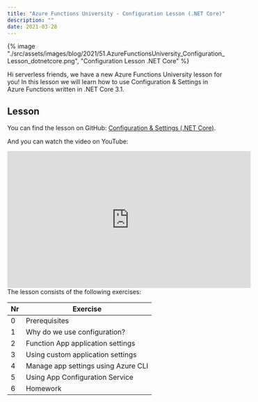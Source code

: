 ```yaml
---
title: "Azure Functions University - Configuration Lesson (.NET Core)"
description: ""
date: 2021-03-28
---
```


{% image "./src/assets/images/blog/2021/51.AzureFunctionsUniversity_Configuration_Lesson_dotnetcore.png", "Configuration Lesson .NET Core" %}

Hi serverless friends, we have a new Azure Functions University lesson for you! In this lesson we will learn how to use Configuration & Settings in Azure Functions written in .NET Core 3.1.

## Lesson

You can find the lesson on GitHub: [Configuration & Settings (.NET Core)](https://github.com/marcduiker/azure-functions-university/blob/main/lessons/dotnetcore31/configuration/README.md).

And you can watch the video on YouTube:

<iframe width="560" height="315" src="https://www.youtube.com/embed/p8FVnMSYMpA" title="YouTube video player" frameborder="0" allow="accelerometer; autoplay; clipboard-write; encrypted-media; gyroscope; picture-in-picture" allowfullscreen></iframe>

<br>
The lesson consists of the following exercises:

|Nr|Exercise
|-|-
|0|Prerequisites
|1|Why do we use configuration?
|2|Function App application settings
|3|Using custom application settings
|4|Manage app settings using Azure CLI
|5|Using App Configuration Service
|6|Homework